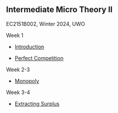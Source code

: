 ## Intermediate Micro Theory II

EC2151B002, Winter 2024, UWO

Week 1
- [Introduction](https://raw.githack.com/hans-mtz/EC2151-UWO/main/Slides/00-intro.html)

- [Perfect Competition](https://raw.githack.com/hans-mtz/EC2151-UWO/main/Slides/01-perfect-comp.html)

Week 2-3
- [Monopoly](https://raw.githack.com/hans-mtz/EC2151-UWO/main/Slides/02-market_power.html)

Week 3-4
- [Extracting Surplus](https://raw.githack.com/hans-mtz/EC2151-UWO/main/Slides/03-monopolistic_behavior.html)